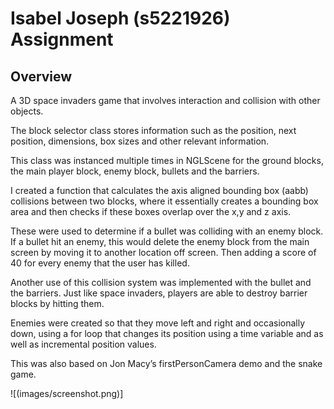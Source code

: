 # Isabel Joseph (s5221926) Assignment 

## Overview
A 3D space invaders game that involves interaction and collision with other objects.

The block selector class stores information such as the position, next position, dimensions, box sizes and other relevant information. 

This class was instanced multiple times in NGLScene for the ground blocks, the main player block, enemy block, bullets and the barriers.

I created a function that calculates the axis aligned bounding box (aabb) collisions between two blocks, where it essentially creates a bounding box area and then checks if these boxes overlap over the x,y and z axis.

These were used to determine if a bullet was colliding with an enemy block. If a bullet hit an enemy, this would delete the enemy block from the main screen by moving it to another location off screen. Then adding a score of 40 for every enemy that the user has killed.

Another use of this collision system was implemented with the bullet and the barriers. Just like space invaders, players are able to destroy barrier blocks by hitting them.

Enemies were created so that they move left and right and occasionally down, using a for loop that changes its position using a time variable and as well as incremental position values.

This was also based on Jon Macy’s firstPersonCamera demo and the snake game.

![(images/screenshot.png)]